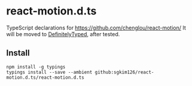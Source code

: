 # react-motion.d.ts
TypeScript declarations for https://github.com/chenglou/react-motion/
It will be moved to [DefinitelyTyped](https://github.com/DefinitelyTyped/DefinitelyTyped), after tested.

## Install
```
npm install -g typings
typings install --save --ambient github:sgkim126/react-motion.d.ts/react-motion.d.ts
```
